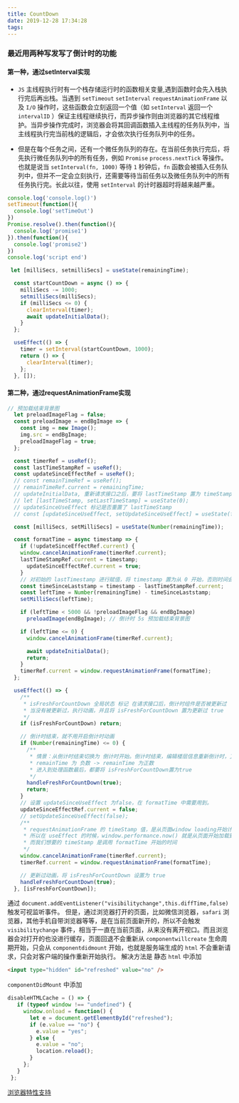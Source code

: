 ```yaml
---
title: CountDown
date: 2019-12-28 17:34:28
tags:
---
```


### 最近用两种写发写了倒计时的功能

#### 第一种，通过setInterval实现

  - `JS` 主线程执行时有一个栈存储运行时的函数相关变量,遇到函数时会先入栈执行完后再出栈。当遇到 `setTimeout` `setInterval` `requestAnimationFrame` 以及 `I/O` 操作时，这些函数会立刻返回一个值（如 `setInterval` 返回一个 `intervalID` ）保证主线程继续执行，而异步操作则由浏览器的其它线程维护。当异步操作完成时，浏览器会将其回调函数插入主线程的任务队列中，当主线程执行完当前栈的逻辑后，才会依次执行任务队列中的任务。 

  - 但是在每个任务之间，还有一个微任务队列的存在。在当前任务执行完后，将先执行微任务队列中的所有任务，例如 `Promise` `process.nextTick` 等操作。也就是说当 `setInterval(fn, 1000)` 等待 `1` 秒钟后，`fn` 函数会被插入任务队列中，但并不一定会立刻执行，还需要等待当前任务以及微任务队列中的所有任务执行完。长此以往，使用 `setInterval` 的计时器超时将越来越严重。

```js
console.log('console.log()')
setTimeout(function(){
  console.log('setTimeOut')
})
Promise.resolve().then(function(){
  console.log('promise1')
}).then(function(){
  console.log('promise2')
})
console.log('script end')
```


```js
 let [milliSecs, setmilliSecs] = useState(remainingTime);

  const startCountDown = async () => {
    milliSecs -= 1000;
    setmilliSecs(milliSecs);
    if (milliSecs <= 0) {
      clearInterval(timer);
      await updateInitialData();
    }
  };

  useEffect(() => {
    timer = setInterval(startCountDown, 1000);
    return () => {
      clearInterval(timer);
    };
  }, []);
```



#### 第二种，通过requestAnimationFrame实现
```js
// 预加载结束背景图
  let preloadImageFlag = false;
  const preloadImage = endBgImage => {
    const img = new Image();
    img.src = endBgImage;
    preloadImageFlag = true;
  };

  const timerRef = useRef();
  const lastTimeStampRef = useRef();
  const updateSinceEffectRef = useRef();
  // const remainTimeRef = useRef();
  // remainTimeRef.current = remainingTime;
  // updateInitialData, 重新请求接口之后，要将 lastTimeStamp 置为 timeStamp，从当前的 timeStamp 开始倒计时
  // let [lastTimeStamp, setLastTimeStamp] = useState(0);
  // updateSinceUseEffect 标记是否重置了 lastTimeStamp
  // const [updateSinceUseEffect, setUpdateSinceUseEffect] = useState(false);

  const [milliSecs, setMilliSecs] = useState(Number(remainingTime));

  const formatTime = async timestamp => {
    if (!updateSinceEffectRef.current) {
    window.cancelAnimationFrame(timerRef.current);
    lastTimeStampRef.current = timestamp;
      updateSinceEffectRef.current = true;
    }
    // 对初始的 lastTimestamp 进行赋值，将 timestamp 置为从 0 开始，否则时间会超前结束，timeStamp 从页面加载开始计时
    const timeSinceLaststamp = timestamp - lastTimeStampRef.current;
    const leftTime = Number(remainingTime) - timeSinceLaststamp;
    setMilliSecs(leftTime);

    if (leftTime < 5000 && !preloadImageFlag && endBgImage)
      preloadImage(endBgImage); // 倒计时 5s 预加载结束背景图

    if (leftTime <= 0) {
      window.cancelAnimationFrame(timerRef.current);

      await updateInitialData();
      return;
    }
    timerRef.current = window.requestAnimationFrame(formatTime);
  };

  useEffect(() => {
    /**
     * isFreshForCountDown 全局状态 标记 在请求接口后，倒计时组件是否被更新过
     * 当没有被更新过，执行动画，并且将 isFreshForCountDown 置为更新过 true
     */
    if (isFreshForCountDown) return;

    // 倒计时结束，就不用开启倒计时动画
    if (Number(remainingTime) <= 0) {
      /**
       * 情景：从倒计时结束切换为 倒计时开始。倒计时结束，编辑楼层信息重新倒计时，又回来，应该刷新页面继续执行倒计时
       * remainTime 为 负数 -> remainTime 为正数
       * 进入到处理函数最后，都要将 isFreshForCountDown置为true
       */
      handleFreshForCountDown(true);
      return;
    }
    // 设置 updateSinceUseEffect 为false，在 formatTime 中需要用到。
    updateSinceEffectRef.current = false;
    // setUpdateSinceUseEffect(false);
    /**
     * requestAnimationFrame 的 timeStamp 值，是从页面window loading开始计算的,
     * 所以在 useEffect 的时候，window.performance.now() 就是从页面开始加载到客户端的时间
     * 而我们想要的 timeStamp 是调用 formatTime 开始的时间
     */
    window.cancelAnimationFrame(timerRef.current);
    timerRef.current = window.requestAnimationFrame(formatTime);

    // 更新过动画，将 isFreshForCountDown 设置为 true
    handleFreshForCountDown(true);
  }, [isFreshForCountDown]);

```

通过 `document.addEventListener("visibilitychange",this.diffTime,false)` 触发可视监听事件。
但是，通过浏览器打开的页面，比如微信浏览器，`safari` 浏览器，其他手机自带浏览器等等，是在当前页面新开的，所以不会触发 `visibilitychange` 事件，相当于一直在当前页面，从来没有离开视口。而且浏览器会对打开的也没进行缓存，页面回退不会重新从 `componentwillcreate` 生命周期开始，只会从 `componentdidmount` 开始，也就是服务端生成的 `html` 不会重新请求，只会对客户端的操作重新开始执行。
 解决方法是
 静态 `html` 中添加
```html
<input type="hidden" id="refreshed" value="no" />
```
`componentDidMount` 中添加
 ```js
 disableHTMLCache = () => {
    if (typeof window !== "undefined") {
      window.onload = function() {
        let e = document.getElementById("refreshed");
        if (e.value == "no") {
          e.value = "yes";
        } else {
          e.value = "no";
          location.reload();
        }
      };
    }
  };
 ```

[浏览器特性支持](https://developers.google.com/web/updates/2019/02/back-forward-cache)